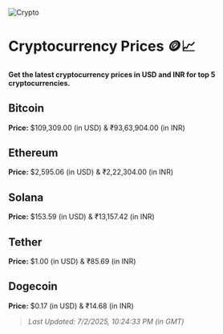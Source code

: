 
![Crypto](https://www.techguide.com.au/wp-content/uploads/2020/11/crypto3.jpeg)

# Cryptocurrency Prices 🪙📈

#### Get the latest cryptocurrency prices in USD and INR for top 5 cryptocurrencies.

## Bitcoin

**Price:** $109,309.00 (in USD) & ₹93,63,904.00 (in INR)

## Ethereum

**Price:** $2,595.06 (in USD) & ₹2,22,304.00 (in INR)

## Solana

**Price:** $153.59 (in USD) & ₹13,157.42 (in INR)

## Tether

**Price:** $1.00 (in USD) & ₹85.69 (in INR)

## Dogecoin

**Price:** $0.17 (in USD) & ₹14.68 (in INR)

> _Last Updated: 7/2/2025, 10:24:33 PM (in GMT)_
